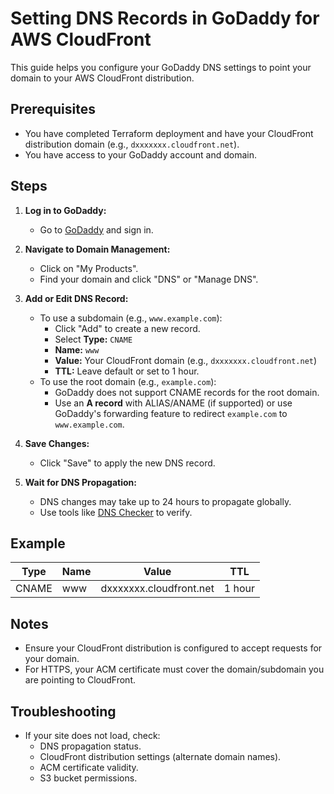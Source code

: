 # Setting DNS Records in GoDaddy for AWS CloudFront

This guide helps you configure your GoDaddy DNS settings to point your domain to your AWS CloudFront distribution.

## Prerequisites

- You have completed Terraform deployment and have your CloudFront distribution domain (e.g., `dxxxxxxx.cloudfront.net`).
- You have access to your GoDaddy account and domain.

## Steps

1. **Log in to GoDaddy:**
   - Go to [GoDaddy](https://godaddy.com) and sign in.

2. **Navigate to Domain Management:**
   - Click on "My Products".
   - Find your domain and click "DNS" or "Manage DNS".

3. **Add or Edit DNS Record:**
   - To use a subdomain (e.g., `www.example.com`):
     - Click "Add" to create a new record.
     - Select **Type:** `CNAME`
     - **Name:** `www`
     - **Value:** Your CloudFront domain (e.g., `dxxxxxxx.cloudfront.net`)
     - **TTL:** Leave default or set to 1 hour.
   - To use the root domain (e.g., `example.com`):
     - GoDaddy does not support CNAME records for the root domain.
     - Use an **A record** with ALIAS/ANAME (if supported) or use GoDaddy's forwarding feature to redirect `example.com` to `www.example.com`.

4. **Save Changes:**
   - Click "Save" to apply the new DNS record.

5. **Wait for DNS Propagation:**
   - DNS changes may take up to 24 hours to propagate globally.
   - Use tools like [DNS Checker](https://dnschecker.org/) to verify.

## Example

| Type   | Name | Value                        | TTL    |
|--------|------|-----------------------------|--------|
| CNAME  | www  | dxxxxxxx.cloudfront.net     | 1 hour |

## Notes

- Ensure your CloudFront distribution is configured to accept requests for your domain.
- For HTTPS, your ACM certificate must cover the domain/subdomain you are pointing to CloudFront.

## Troubleshooting

- If your site does not load, check:
  - DNS propagation status.
  - CloudFront distribution settings (alternate domain names).
  - ACM certificate validity.
  - S3 bucket permissions.

